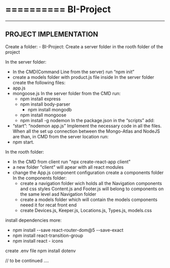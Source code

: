==========
BI-Project
==========

----------------------
PROJECT IMPLEMENTATION
----------------------

Create a folder: - BI-Project:
Create a server folder in the rooth folder of the project

In the server folder:
- In the CMD(Command Line from the server) run “npm init”
- create a models folder with product.js file inside
In the server folder create the following files: 
- app.js
- mongoose.js
In the server folder from the CMD run:
	- npm install express
	- npm install body-parser
    	- npm install mongodb
	- npm install mongoose
 	- npm install -g nodemon
In the package.json in the “scripts” add:
- “start”: “nodemon app.js”
Implement the necessary code in all the files.
When all the set up connection between the Mongo-Atlas and NodeJS are than, in CMD from the server location run:
- npm start.

In the rooth folder:
- In the CMD from client run "npx create-react-app client"
- a new folder "client" will apear with all react modules
- change the App.js component configuration
create a components folder
In the components folder:
	- create a navigation folder wich holds all the Navigation components and css styles
	  Content.js and Footer.js will belong to components on the same level asd Navigation folder 
	- create a models folder which will contain the models components neeed it for recat front end
	- create Devices.js, Keeper.js, Locations.js, Types.js, models.css
	
install dependencies more:
 - npm install --save react-router-dom@5 --save-exact
 - npm install react-transition-group
 - npm install react - icons

create .env file
npm install dotenv




// to be continued ....



